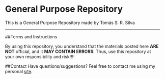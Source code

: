 # General Purpose Repository

This is a General Purpose Repository made by Tomás S. R. Silva

---

##Terms and Instructions

By using this repository, you understand that the materials posted here **ARE NOT** official, and it **MAY CONTAIN ERRORS**. Thus, use this repository at your own responsibility and risk!!!!


##Contact
Have questions/suggestions? Feel free to contact me using my personal [site](https://lasca.ic.unicamp.br/~tomas/).
